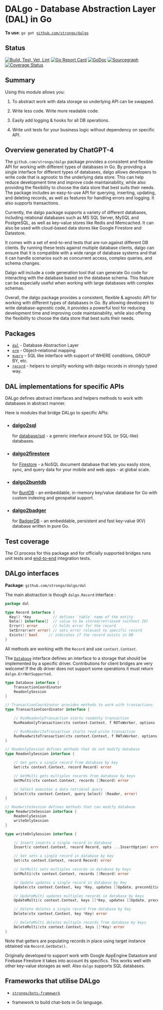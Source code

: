 # DALgo - Database Abstraction Layer (DAL) in Go

**To use**: `go get `[`github.com/strongo/dalgo`](https://github.com/strongo/dalgo)

## Status

[![Build, Test, Vet, Lint](https://github.com/strongo/dalgo/actions/workflows/ci.yml/badge.svg)](https://github.com/strongo/dalgo/actions/workflows/ci.yml)
[![Go Report Card](https://goreportcard.com/badge/github.com/strongo/dalgo)](https://goreportcard.com/report/github.com/strongo/dalgo)
[![GoDoc](https://godoc.org/github.com/strongo/dalgo?status.svg)](https://godoc.org/github.com/strongo/dalgo)
[![Sourcegraph](https://sourcegraph.com/github.com/strongo/dalgo/-/badge.svg)](https://sourcegraph.com/github.com/strongo/dalgo?badge)
[![Coverage Status](https://coveralls.io/repos/github/strongo/dalgo/badge.svg?branch=main)](https://coveralls.io/github/strongo/dalgo?branch=main)

## Summary

Using this module allows you:

1. To abstract work with data storage so underlying API can be swapped.

2. Write less code. Write more readable code.

3. Easily add logging & hooks for all DB operations.

4. Write unit tests for your business logic without dependency on specific API.

## Overview generated by ChatGPT-4

The `github.com/strongo/dalgo` package provides a consistent and flexible API for working with different types of databases in Go. By providing a single interface for different types of databases, dalgo allows developers to write code that is agnostic to the underlying data store. This can help reduce development time and improve code maintainability, while also providing the flexibility to choose the data store that best suits their needs. The package includes an easy-to-use API for querying, inserting, updating, and deleting records, as well as features for handling errors and logging. It also supports transactions.

Currently, the dalgo package supports a variety of different databases, including relational databases such as MS SQL Server, MySQL and PostgreSQL, as well as key-value stores like Redis and Memcached. It can also be used with cloud-based data stores like Google Firestore and Datastore.

It comes with a set of end-to-end tests that are run against different DB clients. By running these tests against multiple database clients, dalgo can ensure that it is compatible with a wide range of database systems and that it can handle scenarios such as concurrent access, complex queries, and schema changes.

Dalgo will include a code generation tool that can generate Go code for interacting with the database based on the database schema. This feature can be especially useful when working with large databases with complex schemas.

Overall, the dalgo package provides a consistent, flexible & agnostic API for working with different types of databases in Go. By allowing developers to write database-agnostic code, it provides a powerful tool for reducing development time and improving code maintainability, while also offering the flexibility to choose the data store that best suits their needs.
## Packages

- [`dal`](dal) - Database Abstraction Layer
- [`orm`](orm) - Object–relational mapping
- [`query`](query) - SQL like interface with support of WHERE conditions, GROUP BY, etc.
- [`record`](record) - helpers to simplify working with dalgo records in strongly typed way.

## DAL implementations for specific APIs

DALgo defines abstract interfaces and helpers methods to work with databases in abstract manner.

Here is modules that bridge DALgo to specific APIs:

- ### [**dalgo2sql**](https://github.com/strongo/dalgo2sql)
  for [database/sql](https://pkg.go.dev/database/sql) - a generic interface around SQL (or SQL-like) databases.

- ### [**dalgo2firestore**](https://github.com/strongo/dalgo2firestore)
  for [Firestore](https://pkg.go.dev/cloud.google.com/go/firestore) - a NoSQL document database that lets you easily
  store, sync, and query data for your mobile and web apps - at global scale.

- ### [**dalgo2buntdb**](https://github.com/strongo/dalgo2buntdb)
  for [BuntDB](https://github.com/tidwall/buntdb) - an embeddable, in-memory key/value database for Go with custom
  indexing and geospatial support.

- ### [**dalgo2badger**](https://github.com/strongo/dalgo2badger)
  for [BadgerDB](https://github.com/strongo/dalgo) - an embeddable, persistent and fast key-value (KV) database written
  in pure Go.

## Test coverage

The CI process for this package and for officially supported bridges runs unit tests
and [end-to-end](end2end) integration tests.

## DALgo interfaces

**Package**: `github.com/strongo/dalgo/dal`

The main abstraction is though `dalgo.Record` interface :

```go
package dal

type Record interface {
  Key() *Key          // defines `table` name of the entity
  Data() interface{}  // value to be stored/retrieved (without ID)
  Error() error       // holds error for the record
  SetError(err error) // sets error relevant to specific record
  Exists() bool		// indicates if the record exists in DB
}
```

All methods are working with the `Record` and use `context.Context`.

The [`Database`](./dal/database.go) interface defines an interface to a storage that should be implemented by a specific
driver. Contributions for client bridges are very welcome!
If the db driver does not support some operations it must return `dalgo.ErrNotSupported`.

```go
type Database interface {
    TransactionCoordinator
    ReadonlySession
}

// TransactionCoordinator provides methods to work with transactions
type TransactionCoordinator interface {

    // RunReadonlyTransaction starts readonly transaction
    RunReadonlyTransaction(ctx context.Context, f ROTxWorker, options ...TransactionOption) error

    // RunReadwriteTransaction starts read-write transaction
    RunReadwriteTransaction(ctx context.Context, f RWTxWorker, options ...TransactionOption) error
}

// ReadonlySession defines methods that do not modify database
type ReadonlySession interface {

    // Get gets a single record from database by key
    Get(ctx context.Context, record Record) error

    // GetMulti gets multiples records from database by keys
    GetMulti(ctx context.Context, records []Record) error

    // Select executes a data retrieval query
    Select(ctx context.Context, query Select) (Reader, error)
}

// ReadwriteSession defines methods that can modify database
type ReadwriteSession interface {
    ReadonlySession
    writeOnlySession
}

type writeOnlySession interface {

    // Insert inserts a single record in database
    Insert(c context.Context, record Record, opts ...InsertOption) error

    // Set sets a single record in database by key
    Set(ctx context.Context, record Record) error

    // SetMulti sets multiples records in database by keys
    SetMulti(ctx context.Context, records []Record) error

    // Update updates a single record in database by key
    Update(ctx context.Context, key *Key, updates []Update, preconditions ...Precondition) error

    // UpdateMulti updates multiples records in database by keys
    UpdateMulti(c context.Context, keys []*Key, updates []Update, preconditions ...Precondition) error

    // Delete deletes a single record from database by key
    Delete(ctx context.Context, key *Key) error

    // DeleteMulti deletes multiple records from database by keys
    DeleteMulti(ctx context.Context, keys []*Key) error
}
```

Note that getters are populating records in place using target instance obtained via `Record.GetData()`.

Originally developed to support work with Google AppEngine Datastore and Firebase Firestore it takes into account its
specifics. This works well with other key-value storages as well. Also `dalgo` supports SQL databases.

## Frameworks that utilise DALgo

* <a href="https://github.com/strongo/bots-framework">`strongo/bots-framework`</a>

- framework to build chat-bots in Go language.
